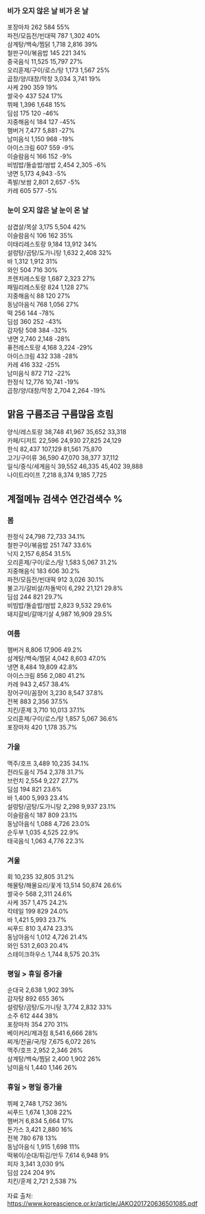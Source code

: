 ### 비가 오지 않은 날 비가 온 날  
포장마차 262 584 55%  
파전/모듬전/빈대떡 787 1,302 40%  
삼계탕/백숙/찜닭 1,718 2,816 39%  
철판구이/볶음밥 145 221 34%  
중국음식 11,525 15,797 27%  
오리훈제/구이/로스/탕 1,173 1,567 25%  
곱창/양/대창/막창 3,034 3,741 19%  
사케 290 359 19%  
쌀국수 437 524 17%  
뷔페 1,396 1,648 15%  
딤섬 175 120 -46%  
지중해음식 184 127 -45%  
햄버거 7,477 5,881 -27%  
남미음식 1,150 968 -19%  
아이스크림 607 559 -9%  
이슬람음식 166 152 -9%  
비빔밥/돌솥밥/쌈밥 2,454 2,305 -6%  
냉면 5,173 4,943 -5%  
족발/보쌈 2,801 2,657 -5%  
카레 605 577 -5%  

### 눈이 오지 않은 날 눈이 온 날  
삼겹살/목살 3,175 5,504 42%  
이슬람음식 106 162 35%  
이태리레스토랑 9,184 13,912 34%  
설렁탕/곰탕/도가니탕 1,632 2,408 32%  
바 1,312 1,912 31%  
와인 504 716 30%  
프렌치레스토랑 1,687 2,323 27%  
패밀리레스토랑 824 1,128 27%  
지중해음식 88 120 27%  
동남아음식 768 1,056 27%  
떡 256 144 -78%  
딤섬 360 252 -43%  
감자탕 508 384 -32%  
냉면 2,740 2,148 -28%  
퓨전레스토랑 4,168 3,224 -29%  
아이스크림 432 338 -28%  
카레 416 332 -25%  
남미음식 872 712 -22%  
한정식 12,776 10,741 -19%  
곱창/양/대창/막창 2,704 2,264 -19% 

## 맑음 구름조금 구름많음 흐림  
양식/레스토랑 38,748 41,967 35,652 33,318  
카페/디저트 22,596 24,930 27,825 24,129  
한식 82,437 107,129 81,561 75,870  
고기/구이류 36,590 47,070 38,377 37,112  
일식/중식/세계음식 39,552 46,335 45,402 39,888  
나이트라이프 7,218 8,374 9,185 7,725  

## 계절메뉴 검색수 연간검색수 %  
### 봄  
한정식 24,798 72,733 34.1%  
철판구이/볶음밥 251 747 33.6%  
낙지 2,157 6,854 31.5%  
오리훈제/구이/로스/탕 1,583 5,067 31.2%  
지중해음식 183 606 30.2%  
파전/모듬전/빈대떡 912 3,026 30.1%  
불고기/갈비살/차돌박이 6,292 21,121 29.8%  
딤섬 244 821 29.7%  
비빔밥/돌솥밥/쌈밥 2,823 9,532 29.6%  
돼지갈비/갈매기살 4,987 16,909 29.5%  
### 여름  
햄버거 8,806 17,906 49.2%  
삼계탕/백숙/찜닭 4,042 8,603 47.0%  
냉면 8,484 19,809 42.8%  
아이스크림 856 2,080 41.2%  
카레 943 2,457 38.4%  
장어구이/꼼장어 3,230 8,547 37.8%  
전복 883 2,356 37.5%  
치킨/훈제 3,710 10,013 37.1%  
오리훈제/구이/로스/탕 1,857 5,067 36.6%  
포장마차 420 1,178 35.7%  
### 가을  
맥주/호프 3,489 10,235 34.1%  
전라도음식 754 2,378 31.7%  
브런치 2,554 9,227 27.7%  
딤섬 194 821 23.6%  
바 1,400 5,993 23.4%  
설렁탕/곰탕/도가니탕 2,298 9,937 23.1%  
이슬람음식 187 809 23.1%  
동남아음식 1,088 4,726 23.0%  
순두부 1,035 4,525 22.9%  
태국음식 1,063 4,776 22.3%  
### 겨울  
회 10,235 32,805 31.2%  
해물탕/해물요리/꽃게 13,514 50,874 26.6%  
쌀국수 568 2,311 24.6%  
사케 357 1,475 24.2%  
칵테일 199 829 24.0%  
바 1,421 5,993 23.7%  
씨푸드 810 3,474 23.3%  
동남아음식 1,012 4,726 21.4%  
와인 531 2,603 20.4%  
스테이크하우스 1,744 8,575 20.3%  

### 평일 > 휴일 증가율  
순대국 2,638 1,902 39%  
감자탕 892 655 36%  
설렁탕/곰탕/도가니탕 3,774 2,832 33%  
소주 612 444 38%  
포장마차 354 270 31%  
베이커리/제과점 8,541 6,666 28%  
찌개/전골/국/탕 7,675 6,072 26%  
맥주/호프 2,952 2,346 26%  
삼계탕/백숙/찜닭 2,400 1,902 26%  
남미음식 1,440 1,146 26%  

### 휴일 > 평일 증가율  
뷔페 2,748 1,752 36%  
씨푸드 1,674 1,308 22%  
햄버거 6,834 5,664 17%  
돈가스 3,421 2,880 16%  
전복 780 678 13%  
동남아음식 1,915 1,698 11%  
떡볶이/순대/튀김/만두 7,614 6,948 9%  
피자 3,341 3,030 9%  
딤섬 224 204 9%  
치킨/훈제 2,721 2,538 7%  

자료 출처: https://www.koreascience.or.kr/article/JAKO201720636501085.pdf